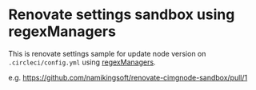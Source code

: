 # Renovate settings sandbox using regexManagers

This is renovate settings sample for update node version on `.circleci/config.yml` using [regexManagers](https://docs.renovatebot.com/modules/manager/regex/).

e.g.
https://github.com/namikingsoft/renovate-cimgnode-sandbox/pull/1
